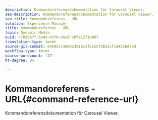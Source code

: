 ```yaml
---
description: Kommandoreferensdokumentation för Carousel Viewer.
seo-description: Kommandoreferensdokumentation för Carousel Viewer.
seo-title: Kommandoreferens - URL
solution: Experience Manager
title: Kommandoreferens - URL
topic: Dynamic Media
uuid: c703667f-6346-437b-b6c0-20fe12f1b007
translation-type: tm+mt
source-git-commit: e4695cc4e882351ec3f2c55fd8a3cfca455bd79d
workflow-type: tm+mt
source-wordcount: '27'
ht-degree: 0%

---
```



# Kommandoreferens - URL{#command-reference-url}

Kommandoreferensdokumentation för Carousel Viewer.

